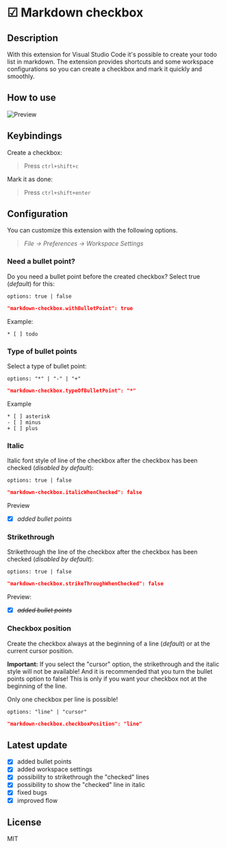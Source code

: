 # ☑ Markdown checkbox
## Description
With this extension for Visual Studio Code it's possible to create your todo list in markdown. The extension provides shortcuts and some workspace configurations so you can create a checkbox and mark it quickly and smoothly.  

## How to use

![Preview](https://raw.githubusercontent.com/PKief/vscode-extension-markdown-checkbox/withimages/images/preview.gif)

## Keybindings
Create a checkbox:

> Press `ctrl+shift+c`

Mark it as done:

> Press `ctrl+shift+enter`


## Configuration
You can customize this extension with the following options.

> *File -> Preferences -> Workspace Settings*


### Need a bullet point?
Do you need a bullet point before the created checkbox? Select true (*default*) for this:

    options: true | false

```json
"markdown-checkbox.withBulletPoint": true
```
Example:
```
* [ ] todo
```

### Type of bullet points
Select a type of bullet point:

    options: "*" | "-" | "+"
  
```json
"markdown-checkbox.typeOfBulletPoint": "*"
```

Example
```
* [ ] asterisk
- [ ] minus
+ [ ] plus
```

### Italic
Italic font style of line of the checkbox after the checkbox has been checked (*disabled by default*):

    options: true | false
  
```json
"markdown-checkbox.italicWhenChecked": false
```
Preview
* [X] *added bullet points*

### Strikethrough
Strikethrough the line of the checkbox after the checkbox has been checked (*disabled by default*):

    options: true | false
  
```json
"markdown-checkbox.strikeThroughWhenChecked": false
```
Preview:
* [X] ~~*added bullet points*~~

### Checkbox position
Create the checkbox always at the beginning of a line (*default*) or at the current cursor position.

**Important:** If you select the "cursor" option, the strikethrough and the italic style will not be available! And it is recommended that you turn the bullet points option to false! This is only if you want your checkbox not at the beginning of the line.

Only one checkbox per line is possible!

    options: "line" | "cursor"

```json
"markdown-checkbox.checkboxPosition": "line"
```

## Latest update

* [X] added bullet points
* [X] added workspace settings 
* [X] possibility to strikethrough the "checked" lines
* [X] possibility to show the "checked" line in italic 
* [X] fixed bugs
* [X] improved flow

## License
MIT